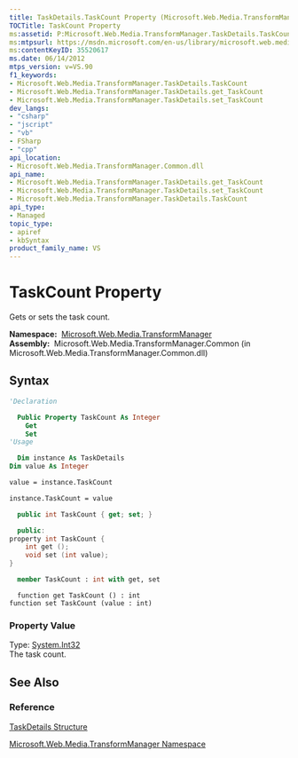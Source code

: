 ```yaml
---
title: TaskDetails.TaskCount Property (Microsoft.Web.Media.TransformManager)
TOCTitle: TaskCount Property
ms:assetid: P:Microsoft.Web.Media.TransformManager.TaskDetails.TaskCount
ms:mtpsurl: https://msdn.microsoft.com/en-us/library/microsoft.web.media.transformmanager.taskdetails.taskcount(v=VS.90)
ms:contentKeyID: 35520617
ms.date: 06/14/2012
mtps_version: v=VS.90
f1_keywords:
- Microsoft.Web.Media.TransformManager.TaskDetails.TaskCount
- Microsoft.Web.Media.TransformManager.TaskDetails.get_TaskCount
- Microsoft.Web.Media.TransformManager.TaskDetails.set_TaskCount
dev_langs:
- "csharp"
- "jscript"
- "vb"
- FSharp
- "cpp"
api_location:
- Microsoft.Web.Media.TransformManager.Common.dll
api_name:
- Microsoft.Web.Media.TransformManager.TaskDetails.get_TaskCount
- Microsoft.Web.Media.TransformManager.TaskDetails.set_TaskCount
- Microsoft.Web.Media.TransformManager.TaskDetails.TaskCount
api_type:
- Managed
topic_type:
- apiref
- kbSyntax
product_family_name: VS
---
```


# TaskCount Property

Gets or sets the task count.

**Namespace:**  [Microsoft.Web.Media.TransformManager](microsoft-web-media-transformmanager-namespace.md)  
**Assembly:**  Microsoft.Web.Media.TransformManager.Common (in Microsoft.Web.Media.TransformManager.Common.dll)

## Syntax

```vb
'Declaration

  Public Property TaskCount As Integer
    Get
    Set
'Usage

  Dim instance As TaskDetails
Dim value As Integer

value = instance.TaskCount

instance.TaskCount = value
```

```csharp
  public int TaskCount { get; set; }
```

```cpp
  public:
property int TaskCount {
    int get ();
    void set (int value);
}
```

``` fsharp
  member TaskCount : int with get, set
```

```jscript
  function get TaskCount () : int
function set TaskCount (value : int)
```

### Property Value

Type: [System.Int32](https://msdn.microsoft.com/library/td2s409d)  
The task count.  

## See Also

### Reference

[TaskDetails Structure](taskdetails-structure-microsoft-web-media-transformmanager.md)

[Microsoft.Web.Media.TransformManager Namespace](microsoft-web-media-transformmanager-namespace.md)

